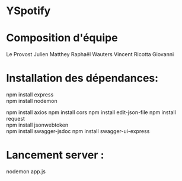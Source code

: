 # YSpotify

# Composition d'équipe

Le Provost Julien
Matthey Raphaël
Wauters Vincent
Ricotta Giovanni


# Installation des dépendances:

npm install express   
npm install nodemon

npm install axios
npm install cors 
npm install edit-json-file
npm install request   
npm install jsonwebtoken    
npm install swagger-jsdoc
npm install swagger-ui-express

# Lancement server : 

nodemon app.js


